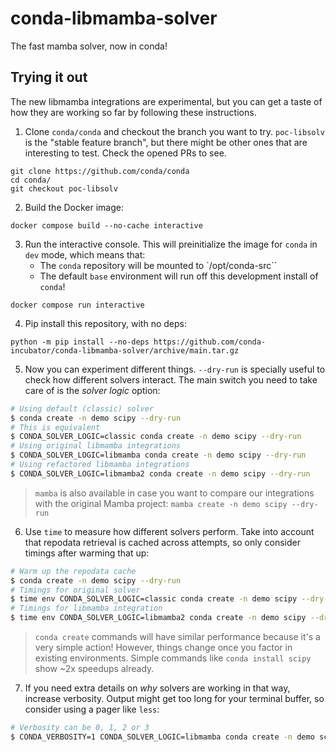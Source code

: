 # conda-libmamba-solver

The fast mamba solver, now in conda!

## Trying it out

The new libmamba integrations are experimental, but you can get a taste of how they are working
so far by following these instructions.

1. Clone `conda/conda` and checkout the branch you want to try. `poc-libsolv` is the "stable
feature branch", but there might be other ones that are interesting to test. Check the opened
PRs to see.

```
git clone https://github.com/conda/conda
cd conda/
git checkout poc-libsolv
```

2. Build the Docker image:

```
docker compose build --no-cache interactive
```

3. Run the interactive console. This will preinitialize the image for `conda` in `dev` mode,
which means that:
    * The `conda` repository will be mounted to `/opt/conda-src``
    * The default `base` environment will run off this development install of `conda`!

```
docker compose run interactive
```

4. Pip install this repository, with no deps:

```
python -m pip install --no-deps https://github.com/conda-incubator/conda-libmamba-solver/archive/main.tar.gz
```

5. Now you can experiment different things. `--dry-run` is specially useful to check how different
solvers interact. The main switch you need to take care of is the _solver logic_ option:

```bash
# Using default (classic) solver
$ conda create -n demo scipy --dry-run
# This is equivalent
$ CONDA_SOLVER_LOGIC=classic conda create -n demo scipy --dry-run
# Using original libmamba integrations
$ CONDA_SOLVER_LOGIC=libmamba conda create -n demo scipy --dry-run
# Using refactored libmamba integrations
$ CONDA_SOLVER_LOGIC=libmamba2 conda create -n demo scipy --dry-run
```

> `mamba` is also available in case you want to compare our integrations with the original Mamba
> project: `mamba create -n demo scipy --dry-run`

6. Use `time` to measure how different solvers perform. Take into account that repodata
   retrieval is cached across attempts, so only consider timings after warming that up:

```bash
# Warm up the repodata cache
$ conda create -n demo scipy --dry-run
# Timings for original solver
$ time env CONDA_SOLVER_LOGIC=classic conda create -n demo scipy --dry-run
# Timings for libmamba integration
$ time env CONDA_SOLVER_LOGIC=libmamba2 conda create -n demo scipy --dry-run
```

> `conda create` commands will have similar performance because it's a very simple action! However,
> things change once you factor in existing environments. Simple commands like `conda install scipy`
> show ~2x speedups already.

7. If you need extra details on _why_ solvers are working in that way, increase verbosity. Output
might get too long for your terminal buffer, so consider using a pager like `less`:

```bash
# Verbosity can be 0, 1, 2 or 3
$ CONDA_VERBOSITY=1 CONDA_SOLVER_LOGIC=libmamba conda create -n demo scipy --dry-run  2>&1 | less
```

